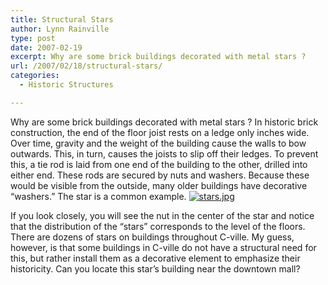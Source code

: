 ```yaml
---
title: Structural Stars
author: Lynn Rainville
type: post
date: 2007-02-19
excerpt: Why are some brick buildings decorated with metal stars ?
url: /2007/02/18/structural-stars/
categories:
  - Historic Structures

---
```

Why are some brick buildings decorated with metal stars ? In historic brick construction, the end of the floor joist rests on a ledge only inches wide. Over time, gravity and the weight of the building cause the walls to bow outwards. This, in turn, causes the joists to slip off their ledges. To prevent this, a tie rod is laid from one end of the building to the other, drilled into either end. These rods are secured by nuts and washers. Because these would be visible from the outside, many older buildings have decorative &#8220;washers.&#8221; The star is a common example. <a href='http://www.locohistory.org/blog/?attachment_id=50' rel='attachment wp-att-50' title='stars.jpg'><img src='http://www.locohistory.org/blog/wp-content/uploads/2007/02/stars.jpg' alt='stars.jpg' /></a>

If you look closely, you will see the nut in the center of the star and notice that the distribution of the &#8220;stars&#8221; corresponds to the level of the floors. There are dozens of stars on buildings throughout C-ville. My guess, however, is that some buildings in C-ville do not have a structural need for this, but rather install them as a decorative element to emphasize their historicity. Can you locate this star&#8217;s building near the downtown mall?
